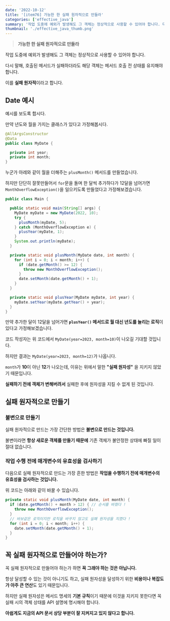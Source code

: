 ```yaml
---
date: '2022-10-12'
title: '[item76] 가능한 한 실패 원자적으로 만들라'
categories: ['effective_java']
summary: '작업 도중에 예외가 발생해도 그 객체는 정상적으로 사용할 수 있어야 합니다. 다시 말해, 호출된 메서드가 실패하더라도 해당 객체는 메서드 호출 전 상태를 유지해야 합니다.'
thumbnail: './effective_java_thumb.png'
---
```


> **가능한 한 실패 원자적으로 만들라**

작업 도중에 예외가 발생해도 그 객체는 정상적으로 사용할 수 있어야 합니다.

다시 말해, 호출된 메서드가 실패하더라도 해당 객체는 메서드 호출 전 상태를 유지해야 합니다.

이를 **실패 원자적**이라고 합니다.

## Date 예시
예시를 보도록 합시다.

만약 년도와 월을 가지는 클래스가 있다고 가정해봅시다.

```java
@AllArgsConstructor
@Data
public class MyDate {

  private int year;
  private int month;
}
```

누군가 아레와 같이 월을 더해주는 `plusMonth()` 메서드를 만들었습니다.

하지만 단단히 잘못만들어서 `for`문을 돌며 한 달씩 추가하다가 12달을 넘어가면 `MonthOverflowException()`을 일으키도록 만들었다고 가정해보겠습니다.

```java
public class Main {

  public static void main(String[] args) {
    MyDate myDate = new MyDate(2022, 10);
    try {
      plusMonth(myDate, 5);
    } catch (MonthOverflowException e) {
      plusYear(myDate, 1);
    }
    System.out.println(myDate);
  }

  private static void plusMonth(MyDate date, int month) {
    for (int i = 0; i < month; i++) {
      if (date.getMonth() >= 12) {
        throw new MonthOverflowException();
      }
      date.setMonth(date.getMonth() + 1);
    }
  }

  private static void plusYear(MyDate myDate, int year) {
    myDate.setYear(myDate.getYear() + year);
  }
}
```

만약 추가한 달이 12달을 넘어가면 **`plusYear()` 메서드로 월 대신 년도를 늘리는 로직**이 있다고 가정해보겠습니다.

코드 작성자는 위 코드에서 `MyDate(year=2023, month=10)`이 나오길 기대할 것입니다.

하지만 결과는 `MyDate(year=2023, month=12)`가 나옵니다.

`month`가 **10**이 아닌 **12**가 나오는데, 이유는 위에서 말한 **"실패 원자성"** 을 지키지 않았기 때문입니다.

**실패하기 전에 객체가 변해버려서** 실패한 후에 원자성을 지킬 수 없게 된 것입니다.

## 실패 원자적으로 만들기
### 불변으로 만들기
실패 원자적으로 만드는 가장 간단한 방법은 **불변으로 만드는 것입니다.**

불변이라면 **항상 새로운 객체를 만들기 때문에** 기존 객체가 불안정한 상태에 빠질 일이 절대 없습니다.

### 작업 수행 전에 매개변수의 유효성을 검사하기
다음으로 실패 원자적으로 만드는 가장 흔한 방법은 **작업을 수행하기 전에 매개변수의 유효성을 검사하는 것입니다.**

위 코드는 아래와 같이 바꿀 수 있습니다.

```java
private static void plusMonth(MyDate date, int month) {
  if (date.getMonth() + month > 12) { // 순서를 바꿨다 !
    throw new MonthOverflowException();
  }
  // 바보같은 로직이지만 로직을 바꾸지 않고도 실패 원자성을 지켰다 !
  for (int i = 0; i < month; i++) { 
    date.setMonth(date.getMonth() + 1);
  }
}
```

## 꼭 실패 원자적으로 만들어야 하는가?

꼭 실패 원자적으로 만들어야 하는가 하면 **꼭 그래야 하는 것은 아닙니다.**

항상 달성할 수 있는 것이 아니기도 하고, 실패 원자성을 달성하기 위한 **비용이나 복잡도가 아주 큰 연산**도 있기 때문입니다.

하지만 실패 원자성은 메서드 명세의 **기본 규칙**이기 때문에 이것을 지키지 못한다면 꼭 실패 시의 객체 상태를 API 설명에 명시해야 합니다.

**아쉽게도 지금의 API 문서 상당 부분이 잘 지켜지고 있지 않다고 합니다.**